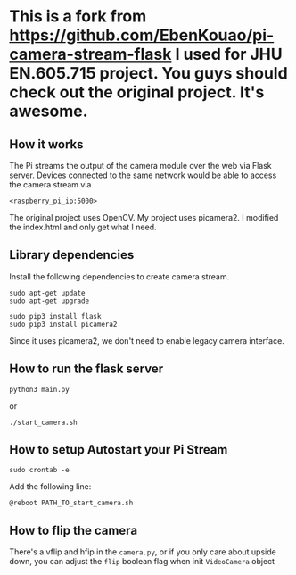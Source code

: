 # This is a fork from https://github.com/EbenKouao/pi-camera-stream-flask I used for JHU EN.605.715 project. You guys should check out the original project. It's awesome.

## How it works
The Pi streams the output of the camera module over the web via Flask server. Devices connected to the same network would be able to access the camera stream via

```
<raspberry_pi_ip:5000>
```
The original project uses OpenCV. My project uses picamera2.
I modified the index.html and only get what I need.

## Library dependencies
Install the following dependencies to create camera stream.

```
sudo apt-get update
sudo apt-get upgrade

sudo pip3 install flask
sudo pip3 install picamera2
```

Since it uses picamera2, we don't need to enable legacy camera interface.

## How to run the flask server
```
python3 main.py
```

or 

```
./start_camera.sh
```

## How to setup Autostart your Pi Stream

```
sudo crontab -e
```

Add the following line:
```
@reboot PATH_TO_start_camera.sh
```

## How to flip the camera

There's a vflip and hfip in the `camera.py`, or if you only care about upside down, you can adjust the `flip` boolean flag when init `VideoCamera` object 